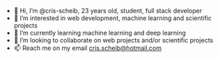 - 👋 Hi, I’m @cris-scheib, 23 years old, student, full stack developer
- 👀 I’m interested in web development, machine learning and scientific projects
- 🌱 I’m currently learning machine learning and deep learning
- 💞️ I’m looking to collaborate on web projects and/or scientific projects
- 📫 Reach me on my email cris.scheib@hotmail.com

